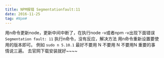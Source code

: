 ```yaml
---
title: NPM报错 Segmentationfault:11
date: 2016-11-25
tag: #Npm#
---
```


用n命令更新node，更新中间中断了，在执行node -v或者npm -v出现下面错误
```Segmentation fault: 11```
执行n命令，没有反应，解决方法
用n命令重新设置要使用的版本即可。
例如
```sudo n 5.10.1```
最好不要用 N 不要用 N 不要用N 重要的事情说三遍。 去官网下载安装就好~~~~
